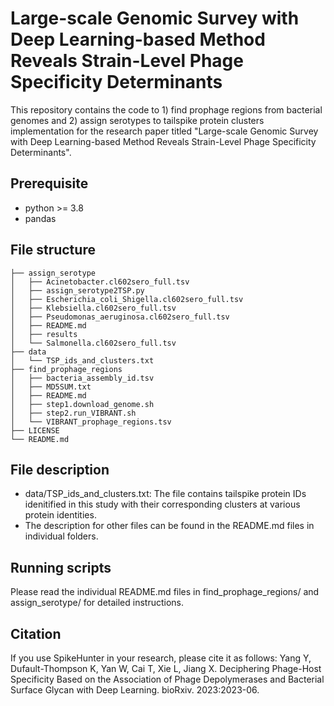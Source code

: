# Large-scale Genomic Survey with Deep Learning-based Method Reveals Strain-Level Phage Specificity Determinants

This repository contains the code to 1) find prophage regions from bacterial genomes and 2) assign serotypes to tailspike protein clusters implementation for the research paper titled "Large-scale Genomic Survey with Deep Learning-based Method Reveals Strain-Level Phage Specificity Determinants". 

## Prerequisite
- python >= 3.8
- pandas

## File structure
```
├── assign_serotype
│   ├── Acinetobacter.cl602sero_full.tsv
│   ├── assign_serotype2TSP.py
│   ├── Escherichia_coli_Shigella.cl602sero_full.tsv
│   ├── Klebsiella.cl602sero_full.tsv
│   ├── Pseudomonas_aeruginosa.cl602sero_full.tsv
│   ├── README.md
│   ├── results
│   └── Salmonella.cl602sero_full.tsv
├── data 
│   └── TSP_ids_and_clusters.txt
├── find_prophage_regions
│   ├── bacteria_assembly_id.tsv
│   ├── MD5SUM.txt
│   ├── README.md
│   ├── step1.download_genome.sh
│   ├── step2.run_VIBRANT.sh
│   └── VIBRANT_prophage_regions.tsv
├── LICENSE
└── README.md

```

## File description
- data/TSP_ids_and_clusters.txt: The file contains tailspike protein IDs idenitified in this study with their corresponding clusters at various protein identities.
- The description for other files can be found in the README.md files in individual folders.

## Running scripts
Please read the individual README.md files in find_prophage_regions/ and assign_serotype/ for detailed instructions.

## Citation
If you use SpikeHunter in your research, please cite it as follows: Yang Y, Dufault-Thompson K, Yan W, Cai T, Xie L, Jiang X. Deciphering Phage-Host Specificity Based on the Association of Phage Depolymerases and Bacterial Surface Glycan with Deep Learning. bioRxiv. 2023:2023-06.
